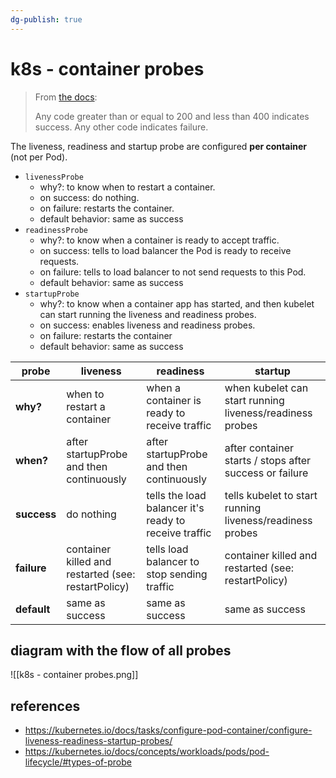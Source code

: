 ```yaml
---
dg-publish: true
---
```

# k8s - container probes

> From [the docs](https://kubernetes.io/docs/tasks/configure-pod-container/configure-liveness-readiness-startup-probes/#define-a-liveness-http-request):
> 
> Any code greater than or equal to 200 and less than 400 indicates success. Any other code indicates failure.

The liveness, readiness and startup probe are configured **per container** (not per Pod).

- `livenessProbe`
    - why?: to know when to restart a container.
    - on success: do nothing.
    - on failure: restarts the container.
    - default behavior: same as success
- `readinessProbe`
    - why?: to know when a container is ready to accept traffic.
    - on success: tells to load balancer the Pod is ready to receive requests.
    - on failure: tells to load balancer to not send requests to this Pod.
    - default behavior: same as success
- `startupProbe`
    - why?: to know when a container app has started, and then kubelet can start running the liveness and readiness probes.
    - on success: enables liveness and readiness probes.
    - on failure: restarts the container
    - default behavior: same as success

| probe                | liveness                                            | readiness                                             | startup                                                  |
| -------------------- | --------------------------------------------------- | ----------------------------------------------------- | -------------------------------------------------------- |
| **why?**             | when to restart a container                         | when a container is ready to receive traffic          | when kubelet can start running liveness/readiness probes |
| **when?**            | after startupProbe and then continuously            | after startupProbe and then continuously              | after container starts / stops after success or failure  |
| **success**          | do nothing                                          | tells the load balancer it's ready to receive traffic | tells kubelet to start running liveness/readiness probes |
| **failure**          | container killed and restarted (see: restartPolicy) | tells load balancer to stop sending traffic           | container killed and restarted (see: restartPolicy)      |
| **default** | same as success                                     | same as success                                       | same as success                                        |


## diagram with the flow of all probes

![[k8s - container probes.png]]


## references

- <https://kubernetes.io/docs/tasks/configure-pod-container/configure-liveness-readiness-startup-probes/>
- <https://kubernetes.io/docs/concepts/workloads/pods/pod-lifecycle/#types-of-probe>